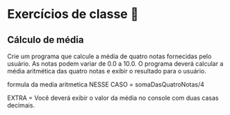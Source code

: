 # Exercícios de classe 🌟

## Cálculo de média

Crie um programa que calcule a média de quatro notas fornecidas pelo usuário. As notas podem variar de 0.0 a 10.0. O programa deverá calcular a média aritmética das quatro notas e exibir o resultado para o usuário.

formula da media aritmetica NESSE CASO = somaDasQuatroNotas/4

EXTRA = Você deverá exibir o valor da média no console com duas casas decimais.